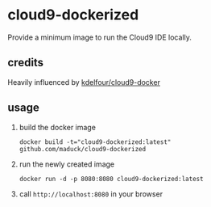# cloud9-dockerized
Provide a minimum image to run the Cloud9 IDE locally.

## credits
Heavily influenced by [kdelfour/cloud9-docker](https://registry.hub.docker.com/u/kdelfour/cloud9-docker/)

## usage
 1. build the docker image

    ```docker build -t="cloud9-dockerized:latest" github.com/maduck/cloud9-dockerized```
  
 3. run the newly created image
 
    ```docker run -d -p 8080:8080 cloud9-dockerized:latest```
    
 4. call ```http://localhost:8080``` in your browser

